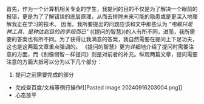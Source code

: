 首先，作为一个计算机相关专业的学生，我提问的目的不仅是为了解决一个眼前的报错，更是为了了解错误的底层原理，从而去排除未来可能的隐患或是更深入地理解我正在学习的技术。 因而，我所要提出的问题应该和文中那些认为 *“电脑只是种工具，是种达到目的的手段而已”* (《提问的智慧》)的人有所不同，进而，我所需要的答案也有所不同。为了获得让我满意的答案，我自然需要在提问上下足功夫，这也是这两篇文章重点强调的。
《提问的智慧》更为详细地介绍了提问时需要注意的方面，而《别像弱智一样提问》则是对前者的补充。纵观两篇文章，提问需要注意的方面大抵可以分为以下几个部分：
1. 提问之前需要完成的部分
- 完成查百度/文档等例行操作![[Pasted image 20240916203004.png]]
- 心态放平




